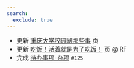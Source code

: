 ```yaml
---
search:
  exclude: true
---
```


- 更新 [重庆大学校园网那些事](../../../../academic/入学必看/重庆大学校园网那些事.md) 页
- 更新 [吃饭！活着就是为了吃饭！](../../../../life/吃饭！活着就是为了吃饭！.md) 页 @ RF
- 完成 [待办事项-杂项](../../../待办事项/misc.md) `#125`